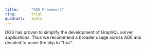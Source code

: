 ```yaml
---
title:      "DGS Framework"
ring:       trial
quadrant:   tools
---
```


DGS has proven to simplify the development of GraphQL server applications.
Thus we recommend a broader usage across AOE and decided to move the blip
to "trial".
